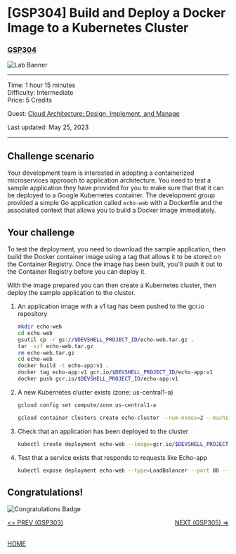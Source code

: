 # [GSP304] Build and Deploy a Docker Image to a Kubernetes Cluster

### [GSP304](https://www.cloudskillsboost.google/focuses/1738?parent=catalog)

![Lab Banner](https://cdn.qwiklabs.com/GMOHykaqmlTHiqEeQXTySaMXYPHeIvaqa2qHEzw6Occ%3D)

---

Time: 1 hour 15 minutes<br>
Difficulty: Intermediate<br>
Price: 5 Credits

Quest: [Cloud Architecture: Design, Implement, and Manage](https://www.cloudskillsboost.google/quests/124)<br>

Last updated: May 25, 2023

---

## Challenge scenario

Your development team is interested in adopting a containerized microservices approach to application architecture. You need to test a sample application they have provided for you to make sure that that it can be deployed to a Google Kubernetes container. The development group provided a simple Go application called `echo-web` with a Dockerfile and the associated context that allows you to build a Docker image immediately.

## Your challenge

To test the deployment, you need to download the sample application, then build the Docker container image using a tag that allows it to be stored on the Container Registry. Once the image has been built, you'll push it out to the Container Registry before you can deploy it.

With the image prepared you can then create a Kubernetes cluster, then deploy the sample application to the cluster.

1. An application image with a v1 tag has been pushed to the gcr.io repository

    ```bash
    mkdir echo-web
    cd echo-web
    gsutil cp -r gs://$DEVSHELL_PROJECT_ID/echo-web.tar.gz .
    tar -xzf echo-web.tar.gz
    rm echo-web.tar.gz
    cd echo-web
    docker build -t echo-app:v1 .
    docker tag echo-app:v1 gcr.io/$DEVSHELL_PROJECT_ID/echo-app:v1
    docker push gcr.io/$DEVSHELL_PROJECT_ID/echo-app:v1
    ```

2. A new Kubernetes cluster exists (zone: us-central1-a)

    ```bash
    gcloud config set compute/zone us-central1-a

    gcloud container clusters create echo-cluster --num-nodes=2 --machine-type=n1-standard-2
    ```

3. Check that an application has been deployed to the cluster

    ```bash
    kubectl create deployment echo-web --image=gcr.io/$DEVSHELL_PROJECT_ID/echo-app:v1
    ```

4. Test that a service exists that responds to requests like Echo-app

    ```bash
    kubectl expose deployment echo-web --type=LoadBalancer --port 80 --target-port 8000
    ```

## Congratulations!

![Congratulations Badge](https://cdn.qwiklabs.com/GOodosAwxciMN42hNV4ZqZIwQ5eXORJcUSvZ2SAuXYI%3D)

<div style="display: flex; justify-content: space-between;">
    <a style="text-align: left;" href="../GSP303/index.md"><= PREV (GSP303)</a>
    <a style="text-align: right;" href="../GSP305/index.md">NEXT (GSP305) =></a>
</div>
<br>

[HOME](../../README.md)
